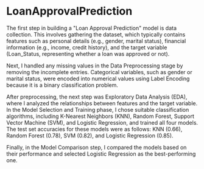 # LoanApprovalPrediction
The first step in building a "Loan Approval Prediction" model is data collection. This involves gathering the dataset, which typically contains features such as personal details (e.g., gender, marital status), financial information (e.g., income, credit history), and the target variable (Loan_Status, representing whether a loan was approved or not). 

Next, I handled any missing values in the Data Preprocessing stage by removing the incomplete entries. Categorical variables, such as gender or marital status, were encoded into numerical values using Label Encoding because it is a binary classification problem.

After preprocessing, the next step was Exploratory Data Analysis (EDA), where I analyzed the relationships between features and the target variable. 
In the Model Selection and Training phase, I chose suitable classification algorithms, including K-Nearest Neighbors (KNN), Random Forest, Support Vector Machine (SVM), and Logistic Regression, and trained all four models. The test set accuracies for these models were as follows: KNN (0.66), Random Forest (0.78), SVM (0.82), and Logistic Regression (0.85). 

Finally, in the Model Comparison step, I compared the models based on their performance and selected Logistic Regression as the best-performing one.

